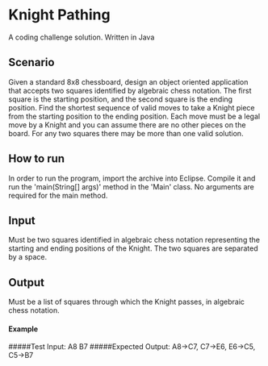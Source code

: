# Knight Pathing
A coding challenge solution. Written in Java

## Scenario
Given a standard 8x8 chessboard, design an object oriented application that accepts two squares identified by algebraic chess notation. The first square is the starting position, and the second square is the ending position. Find the shortest sequence of valid moves to take a Knight piece from the starting position to the ending position. Each move must be a legal move by a Knight and you can assume there are no other pieces on the board. For any two squares there may be more than one valid solution.

## How to run
In order to run the program, import the archive into Eclipse. Compile it and run the 'main(String[] args)' method in the 'Main' class. No arguments are required for the main method.

## Input
Must be two squares identified in algebraic chess notation representing the starting and ending positions of the Knight. The two squares are separated by a space.
## Output
Must be a list of squares through which the Knight passes, in algebraic chess notation.
#### Example
#####Test Input: A8 B7
#####Expected Output: A8->C7, C7->E6, E6->C5, C5->B7
